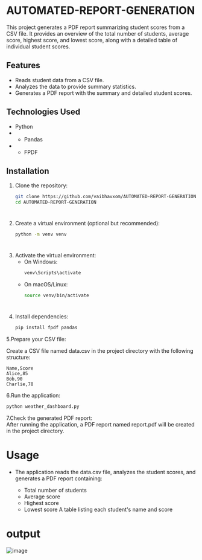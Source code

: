 # AUTOMATED-REPORT-GENERATION

This project generates a PDF report summarizing student scores from a CSV file. It provides an overview of the total number of students, average score, highest score, and lowest score, along with a detailed table of individual student scores.

## Features

- Reads student data from a CSV file.
- Analyzes the data to provide summary statistics.
- Generates a PDF report with the summary and detailed student scores.

## Technologies Used

- Python
- - Pandas
- - FPDF

## Installation

1. Clone the repository:
    ```bash
    git clone https://github.com/vaibhavxom/AUTOMATED-REPORT-GENERATION.git
    cd AUTOMATED-REPORT-GENERATION
    ```
#
2. Create a virtual environment (optional but recommended):
    ```bash
    python -m venv venv
    ```
#
3. Activate the virtual environment:
    - On Windows:
      ```bash
      venv\Scripts\activate
      ```
    - On macOS/Linux:
      ```bash
      source venv/bin/activate
      ```
#
4. Install dependencies:
    ```bash
   pip install fpdf pandas
    ```
5.Prepare your CSV file:

Create a CSV file named data.csv in the project directory with the following structure:
```csv
Name,Score
Alice,85
Bob,90
Charlie,78
```    
6.Run the application:
```bash
python weather_dashboard.py
```

7.Check the generated PDF report:  
After running the application, a PDF report named report.pdf will be created in the project directory.  

# Usage  

  - The application reads the data.csv file, analyzes the student scores, and generates a PDF report containing:  

    - Total number of students  
    - Average score  
    - Highest score  
    - Lowest score
  A table listing each student's name and score
# output  
![image](https://github.com/user-attachments/assets/5b6365dd-63e1-48ac-8239-49196f3c1af5)




